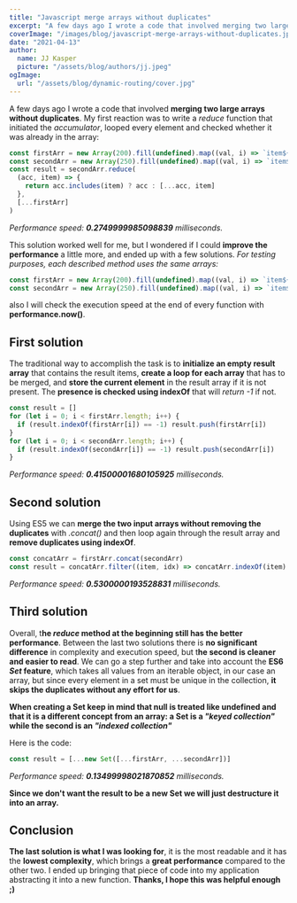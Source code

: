 ```yaml
---
title: "Javascript merge arrays without duplicates"
excerpt: "A few days ago I wrote a code that involved merging two large arrays without duplicates. My first reaction was to write a reduce function that initiated the accumulator, looped every element and checked whether it was already in the array"
coverImage: "/images/blog/javascript-merge-arrays-without-duplicates.jpg"
date: "2021-04-13"
author:
  name: JJ Kasper
  picture: "/assets/blog/authors/jj.jpeg"
ogImage:
  url: "/assets/blog/dynamic-routing/cover.jpg"
---
```


A few days ago I wrote a code that involved **merging two large arrays without duplicates**. My first reaction was to write a _reduce_ function that initiated the _accumulator_, looped every element and checked whether it was already in the array:

```javascript
const firstArr = new Array(200).fill(undefined).map((val, i) => `item${i}`)
const secondArr = new Array(250).fill(undefined).map((val, i) => `item${i}`)
const result = secondArr.reduce(
  (acc, item) => {
    return acc.includes(item) ? acc : [...acc, item]
  },
  [...firstArr]
)
```

_Performance speed: **0.2749999985098839** milliseconds._

This solution worked well for me, but I wondered if I could **improve the performance** a little more, and ended up with a few solutions.
_For testing purposes, each described method uses the same arrays:_

```javascript
const firstArr = new Array(200).fill(undefined).map((val, i) => `item${i}`)
const secondArr = new Array(250).fill(undefined).map((val, i) => `item${i}`)
```

also I will check the execution speed at the end of every function with **performance.now()**.

## First solution

The traditional way to accomplish the task is to **initialize an empty result array** that contains the result items, **create a loop for each array** that has to be merged, and **store the current element** in the result array if it is not present. The **presence is checked using indexOf** that will _return -1_ if not.

```javascript
const result = []
for (let i = 0; i < firstArr.length; i++) {
  if (result.indexOf(firstArr[i]) == -1) result.push(firstArr[i])
}
for (let i = 0; i < secondArr.length; i++) {
  if (result.indexOf(secondArr[i]) == -1) result.push(secondArr[i])
}
```

_Performance speed: **0.41500001680105925** milliseconds._

## Second solution

Using ES5 we can **merge the two input arrays without removing the duplicates** with _.concat()_ and then loop again through the result array and **remove duplicates using indexOf**.

```javascript
const concatArr = firstArr.concat(secondArr)
const result = concatArr.filter((item, idx) => concatArr.indexOf(item) === idx)
```

_Performance speed: **0.5300000193528831** milliseconds._

## Third solution

Overall, t**he _reduce_ method at the beginning still has the better performance**. Between the last two solutions there is **no significant difference** in complexity and execution speed, but t**he second is cleaner and easier to read**. We can go a step further and take into account the **ES6 _Set_ feature**, which takes all values from an iterable object, in our case an array, but since every element in a set must be unique in the collection, **it skips the duplicates without any effort for us**.

**When creating a Set keep in mind that null is treated like undefined and that it is a different concept from an array: a Set is a _"keyed collection"_ while the second is an _"indexed collection"_**

Here is the code:

```javascript
const result = [...new Set([...firstArr, ...secondArr])]
```

_Performance speed: **0.13499998021870852** milliseconds._

**Since we don't want the result to be a new Set we will just destructure it into an array.**

## Conclusion

**The last solution is what I was looking for**, it is the most readable and it has the **lowest complexity**, which brings a **great performance** compared to the other two. I ended up bringing that piece of code into my application abstracting it into a new function. **Thanks, I hope this was helpful enough ;)**
